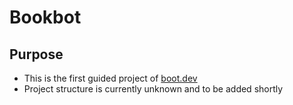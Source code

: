 # Bookbot

## Purpose
- This is the first guided project of [boot.dev](https://www.boot.dev)
- Project structure is currently unknown and to be added shortly
